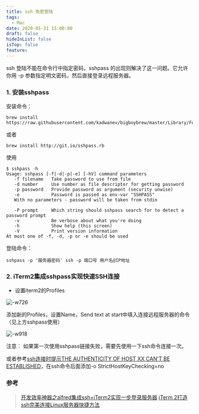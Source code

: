 ```yaml
---
title: ssh 免密登陆
tags:
  - Mac
date: 2020-05-31 15:00:00
draft: false
hideInList: false
isTop: false
feature:
---
```


ssh 登陆不能在命令行中指定密码，sshpass 的出现则解决了这一问题。它允许你用 -p 参数指定明文密码，然后直接登录远程服务器。
<!--more-->

### 1. 安装sshpass

安装命令：
```linux
brew install https://raw.githubusercontent.com/kadwanev/bigboybrew/master/Library/Formula/sshpass.rb
```
或者

```linux
brew install http://git.io/sshpass.rb
```

使用
```linux
$ sshpass -h
Usage: sshpass [-f|-d|-p|-e] [-hV] command parameters
   -f filename   Take password to use from file
   -d number     Use number as file descriptor for getting password
   -p password   Provide password as argument (security unwise)
   -e            Password is passed as env-var "SSHPASS"
   With no parameters - password will be taken from stdin

   -P prompt     Which string should sshpass search for to detect a password prompt
   -v            Be verbose about what you're doing
   -h            Show help (this screen)
   -V            Print version information
At most one of -f, -d, -p or -e should be used
```

登陆命令：
```linux
sshpass -p '服务器密码' ssh -p 端口号 用户名@IP地址
```

### 2. iTerm2集成sshpass实现快速SSH连接
- 设置iterm2的Profiles

![-w726](https://r.xulinfeng.xyz/linden/2020/05/15909282569457.jpg)

添加新的Profiles，设置Name，Send text at start中填入连接远程服务器的命令（见上方sshpass使用）

![-w918](https://r.xulinfeng.xyz/linden/2020/05/15909284730517.jpg)

注意：
如果第一次使用sshpass链接失败，需要先使用一下ssh命令连接一次。

或者参考[ssh连接时提示THE AUTHENTICITY OF HOST XX CAN'T BE ESTABLISHED](https://www.cnblogs.com/beginner-boy/p/8078837.html)，在ssh命令后面添加-o StrictHostKeyChecking=no



### 参考
> [开发效率神器之alfred集成ssh+iTerm2实现一步登录服务器](https://juejin.im/post/5d4d4ce55188255d803f9479)
> [iTerm 2打造ssh完美连接Linux服务器快捷方法
](https://www.cnblogs.com/chongdongxiaoyu/p/11390127.html)
